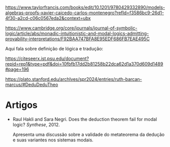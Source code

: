 https://www.taylorfrancis.com/books/edit/10.1201/9780429332890/models-algebras-proofs-xavier-caicedo-carlos-montenegro?refId=f3586bc9-26d1-4f30-a2cd-c06c0567eda2&context=ubx

https://www.cambridge.org/core/journals/journal-of-symbolic-logic/article/abs/monadic-intuitionistic-and-modal-logics-admitting-provability-interpretations/F92BAA747BFA8E95EDF686FB7EAE495C

Aqui fala sobre definição de lógica e tradução:

https://citeseerx.ist.psu.edu/document?repid=rep1&type=pdf&doi=10fbfb17dd2b81258b22dca62d1a370d609d1489#page=196

https://plato.stanford.edu/archIves/spr2024/entries/ruth-barcan-marcus/#DeduDeduTheo

# Artigos

- Raul Hakli and Sara Negri. Does the deduction theorem fail for modal logic? *Synthese*, 2012.

  Apresenta uma discussão sobre a validade do metateorema da dedução e suas variantes nos sistemas modais.
